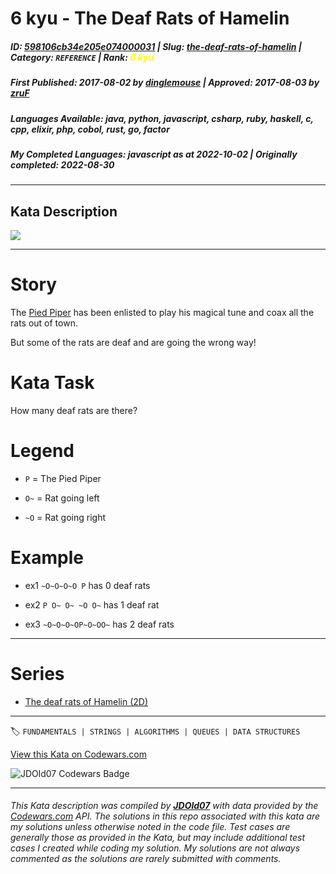 # 6 kyu - The Deaf Rats of Hamelin

##### **ID**: [598106cb34e205e074000031](https://www.codewars.com/kata/598106cb34e205e074000031) | **Slug**: [the-deaf-rats-of-hamelin](https://www.codewars.com/kata/598106cb34e205e074000031) | **Category**: `REFERENCE` | **Rank**: <span style="color:yellow">6 kyu</span>

##### **First Published**: 2017-08-02 ***by*** [dinglemouse](https://www.codewars.com/users/dinglemouse) | **Approved**: 2017-08-03 ***by*** [zruF](https://www.codewars.com/users/zruF)

##### **Languages Available**: java, python, javascript, csharp, ruby, haskell, c, cpp, elixir, php, cobol, rust, go, factor

##### **My Completed Languages**: javascript ***as at*** 2022-10-02 | **Originally completed**: 2022-08-30

---

## Kata Description


<img src="https://i.imgur.com/ta6gv1i.png?1"/>



---



# Story



The <a href="https://en.wikipedia.org/wiki/Pied_Piper_of_Hamelin">Pied Piper</a> has been enlisted to play his magical tune and coax all the rats out of town.



But some of the rats are deaf and are going the wrong way!



# Kata Task



How many deaf rats are there?



# Legend



* ```P``` = The Pied Piper

* ```O~``` = Rat going left

* ```~O``` = Rat going right



# Example



* ex1 ```~O~O~O~O P``` has 0 deaf rats





* ex2 ```P O~ O~ ~O O~``` has 1 deaf rat





* ex3 ```~O~O~O~OP~O~OO~``` has 2 deaf rats



---



# Series



* [The deaf rats of Hamelin (2D)](https://www.codewars.com/kata/the-deaf-rats-of-hamelin-2d)

</span>

---


🏷 `FUNDAMENTALS | STRINGS | ALGORITHMS | QUEUES | DATA STRUCTURES`


[View this Kata on Codewars.com](https://www.codewars.com/kata/598106cb34e205e074000031)

![](https://www.codewars.com/users/jdold07/badges/large "JDOld07 Codewars Badge")

---

###### *This Kata description was compiled by [**JDOld07**](https://tpstech.dev) with data provided by the [Codewars.com](https://www.codewars.com) API.  The solutions in this repo associated with this kata are my solutions unless otherwise noted in the code file.  Test cases are generally those as provided in the Kata, but may include additional test cases I created while coding my solution.  My solutions are not always commented as the solutions are rarely submitted with comments.*

